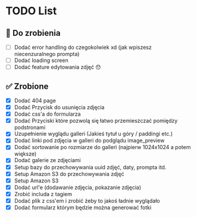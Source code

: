 # TODO List

## 📌 Do zrobienia
- [ ] Dodać error handling do czegokolwiek xd (jak wpiszesz niecenzuralnego prompta)
- [ ] Dodać loading screen
- [ ] Dodać feature edytowania zdjęć 😯

## ✅ Zrobione
- [X] Dodać 404 page
- [X] Dodać Przycisk do usunięcia zdjęcia
- [X] Dodać css'a do formularza
- [X] Dodać Przyciski które pozwolą się łatwo przemieszczać pomiędzy podstronami	
- [X] Uzupełnienie wyglądu galleri (Jakieś tytuł u góry / paddingi etc.)
- [X] Dodać linki pod zdjęcia w galleri do podglądu image_preview
- [X] Dodać sortowanie po rozmiarze do galleri (najpierw 1024x1024 a potem większe)	
- [X] Dodać galerie ze zdjęciami
- [X] Setup bazy do przechowywania uuid zdjęć, daty, prompta itd.
- [X] Setup Amazon S3 do przechowywania zdjęć
- [X] Setup Amazon S3
- [X] Dodać url'e (dodawanie zdjęcia, pokazanie zdjęcia)
- [X] Zrobić includa z tagiem <img>
- [X] Dodać plik z css'em i zrobić żeby to jakoś ładnie wyglądało
- [X] Dodać formularz którym będzie można generować fotki